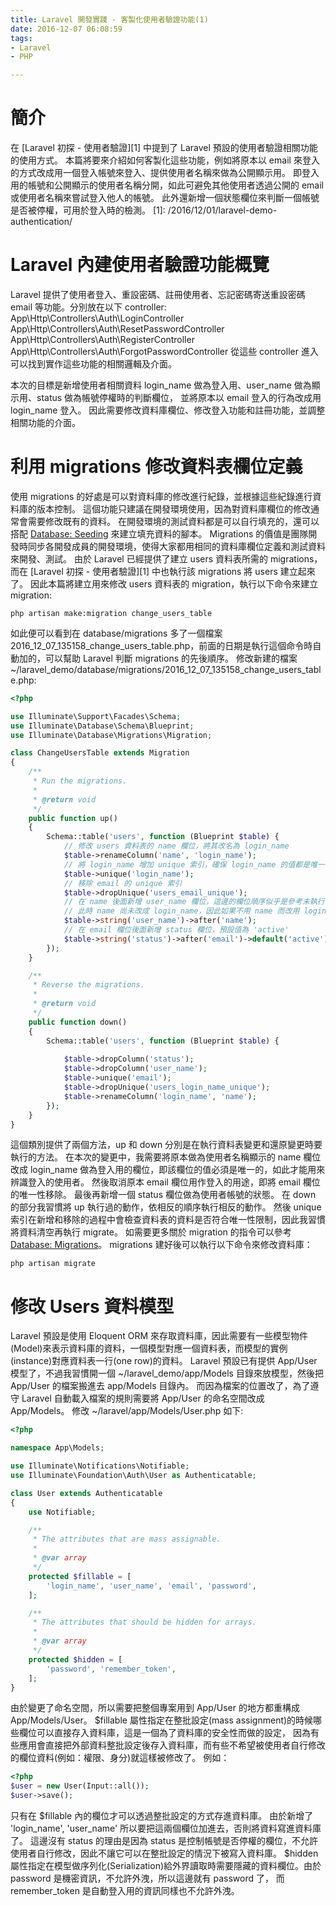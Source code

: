 ```yaml
---
title: Laravel 開發實踐 - 客製化使用者驗證功能(1)
date: 2016-12-07 06:08:59
tags: 
- Laravel
- PHP

---
```

# 簡介
在 [Laravel 初探 - 使用者驗證][1] 中提到了 Laravel 預設的使用者驗證相關功能的使用方式。
本篇將要來介紹如何客製化這些功能，例如將原本以 email 來登入的方式改成用一個登入帳號來登入、提供使用者名稱來做為公開顯示用。
即登入用的帳號和公開顯示的使用者名稱分開，如此可避免其他使用者透過公開的 email 或使用者名稱來嘗試登入他人的帳號。
此外還新增一個狀態欄位來判斷一個帳號是否被停權，可用於登入時的檢測。
[1]: /2016/12/01/laravel-demo-authentication/
<!-- more -->

# Laravel 內建使用者驗證功能概覽
Laravel 提供了使用者登入、重設密碼、註冊使用者、忘記密碼寄送重設密碼 email 等功能。分別放在以下 controller:
App\Http\Controllers\Auth\LoginController
App\Http\Controllers\Auth\ResetPasswordController
App\Http\Controllers\Auth\RegisterController
App\Http\Controllers\Auth\ForgotPasswordController
從這些 controller 進入可以找到實作這些功能的相關邏輯及介面。

本次的目標是新增使用者相關資料 login_name 做為登入用、user_name 做為顯示用、status 做為帳號停權時的判斷欄位，
並將原本以 email 登入的行為改成用 login_name 登入。
因此需要修改資料庫欄位、修改登入功能和註冊功能，並調整相關功能的介面。

# 利用 migrations 修改資料表欄位定義
使用 migrations 的好處是可以對資料庫的修改進行紀錄，並根據這些紀錄進行資料庫的版本控制。
這個功能只建議在開發環境使用，因為對資料庫欄位的修改通常會需要修改既有的資料。
在開發環境的測試資料都是可以自行填充的，還可以搭配 [Database: Seeding](https://laravel.com/docs/5.3/seeding) 來建立填充資料的腳本。
Migrations 的價值是團隊開發時同步各開發成員的開發環境，使得大家都用相同的資料庫欄位定義和測試資料來開發、測試。
由於 Laravel 已經提供了建立 users 資料表所需的 migrations，而在 [Laravel 初探 - 使用者驗證][1] 中也執行該 migrations 將 users 建立起來了。
因此本篇將建立用來修改 users 資料表的 migration，執行以下命令來建立 migration:
```
php artisan make:migration change_users_table
```
如此便可以看到在 database/migrations 多了一個檔案 2016_12_07_135158_change_users_table.php，前面的日期是執行這個命令時自動加的，可以幫助 Laravel 判斷 migrations 的先後順序。
修改新建的檔案 ~/laravel_demo/database/migrations/2016_12_07_135158_change_users_table.php:
```PHP
<?php

use Illuminate\Support\Facades\Schema;
use Illuminate\Database\Schema\Blueprint;
use Illuminate\Database\Migrations\Migration;

class ChangeUsersTable extends Migration
{
    /**
     * Run the migrations.
     *
     * @return void
     */
    public function up()
    {
        Schema::table('users', function (Blueprint $table) {
		    // 修改 users 資料表的 name 欄位，將其改名為 login_name
            $table->renameColumn('name', 'login_name');
			// 將 login_name 增加 unique 索引，確保 login_name 的值都是唯一的
            $table->unique('login_name');
			// 移除 email 的 unique 索引
            $table->dropUnique('users_email_unique');
			// 在 name 後面新增 user_name 欄位，這邊的欄位順序似乎是參考未執行 migrate 時的狀態，
			// 此時 name 尚未改成 login_name，因此如果不用 name 而改用 login_name 的話會發生找不到欄位的錯誤
            $table->string('user_name')->after('name');
			// 在 email 欄位後面新增 status 欄位，預設值為 'active'
            $table->string('status')->after('email')->default('active');
        });
    }

    /**
     * Reverse the migrations.
     *
     * @return void
     */
    public function down()
    {
        Schema::table('users', function (Blueprint $table) {
		    
            $table->dropColumn('status');
            $table->dropColumn('user_name');
			$table->unique('email');
            $table->dropUnique('users_login_name_unique');
            $table->renameColumn('login_name', 'name');
        });
    }
}
```
這個類別提供了兩個方法，up 和 down 分別是在執行資料表變更和還原變更時要執行的方法。
在本次的變更中，我需要將原本做為使用者名稱顯示的 name 欄位改成 login_name 做為登入用的欄位，即該欄位的值必須是唯一的，如此才能用來辨識登入的使用者。 
然後取消原本 email 欄位用作登入的用途，即將 email 欄位的唯一性移除。
最後再新增一個 status 欄位做為使用者帳號的狀態。
在 down 的部分我習慣將 up 執行過的動作，依相反的順序執行相反的動作。
然後 unique 索引在新增和移除的過程中會檢查資料表的資料是否符合唯一性限制，因此我習慣將資料清空再執行 migrate。
如需要更多關於 migration 的指令可以參考 [Database: Migrations](https://laravel.com/docs/5.3/migrations)。
migrations 建好後可以執行以下命令來修改資料庫：
```
php artisan migrate
```
# 修改 Users 資料模型
Laravel 預設是使用 Eloquent ORM 來存取資料庫，因此需要有一些模型物件(Model)來表示資料庫的資料，一個模型對應一個資料表，而模型的實例(instance)對應資料表一行(one row)的資料。
Laravel 預設已有提供 App/User 模型了，不過我習慣開一個 ~/laravel_demo/app/Models 目錄來放模型，然後把 App/User 的檔案搬進去 app/Models 目錄內。
而因為檔案的位置改了，為了遵守 Laravel 自動載入檔案的規則需要將 App/User 的命名空間改成 App/Models。
修改 ~/laravel/app/Models/User.php 如下:
```PHP
<?php

namespace App\Models;

use Illuminate\Notifications\Notifiable;
use Illuminate\Foundation\Auth\User as Authenticatable;

class User extends Authenticatable
{
    use Notifiable;

    /**
     * The attributes that are mass assignable.
     *
     * @var array
     */
    protected $fillable = [
        'login_name', 'user_name', 'email', 'password',
    ];

    /**
     * The attributes that should be hidden for arrays.
     *
     * @var array
     */
    protected $hidden = [
        'password', 'remember_token',
    ];
}
```
由於變更了命名空間，所以需要把整個專案用到 App/User 的地方都重構成 App/Models/User。
$fillable 屬性指定在整批設定(mass assignment)的時候哪些欄位可以直接存入資料庫，這是一個為了資料庫的安全性而做的設定，
因為有些應用會直接把外部資料整批設定後存入資料庫，而有些不希望被使用者自行修改的欄位資料(例如：權限、身分)就這樣被修改了。
例如：
```PHP
<?php
$user = new User(Input::all());
$user->save();
```
只有在 $fillable 內的欄位才可以透過整批設定的方式存進資料庫。
由於新增了 'login_name', 'user_name' 所以要把這兩個欄位加進去，否則將資料寫進資料庫了。
這邊沒有 status 的理由是因為 status 是控制帳號是否停權的欄位，不允許使用者自行修改，因此不讓它可以在整批設定的情況下被寫入資料庫。
$hidden 屬性指定在模型做序列化(Serialization)給外界讀取時需要隱藏的資料欄位。由於 password 是機密資訊，不允許外洩，所以這邊就有 password 了，
而 remember_token 是自動登入用的資訊同樣也不允許外洩。
